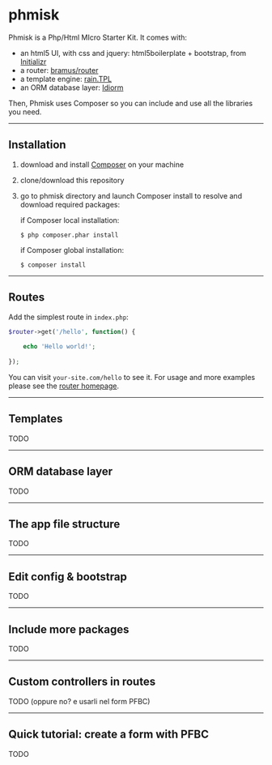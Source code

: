 phmisk
======

Phmisk is a Php/Html MIcro Starter Kit.
It comes with:
* an html5 UI, with css and jquery: html5boilerplate + bootstrap, from [Initializr](http://www.initializr.com)
* a router: [bramus/router](https://github.com/bramus/router)
* a template engine: [rain.TPL](http://www.raintpl.com/)
* an ORM database layer: [Idiorm](https://github.com/j4mie/idiorm)

Then, Phmisk uses Composer so you can include and use all the libraries you need.

***

Installation
------------

1. download and install [Composer](https://getcomposer.org/doc/00-intro.md#installation-nix) on your machine
2. clone/download this repository
3. go to phmisk directory and launch Composer install to resolve and download required packages:  

   if Composer local installation:  
   ```  
   $ php composer.phar install  
   ```  
   if Composer global installation:  

   ```  
   $ composer install  
   ```  

***

Routes
------
Add the simplest route in `index.php`:
```php
$router->get('/hello', function() {
	
	echo 'Hello world!';
	
});
```
You can visit `your-site.com/hello` to see it.
For usage and more examples please see the [router homepage](https://github.com/bramus/router).

***
Templates
---------

TODO


***
ORM database layer
------------------

TODO


***
The app file structure
----------------------

TODO


***
Edit config & bootstrap
-----------------------

TODO


***
Include more packages
---------------------

TODO


***
Custom controllers in routes
----------------------------

TODO (oppure no? e usarli nel form PFBC)


***
Quick tutorial: create a form with PFBC
---------------------------------------

TODO
